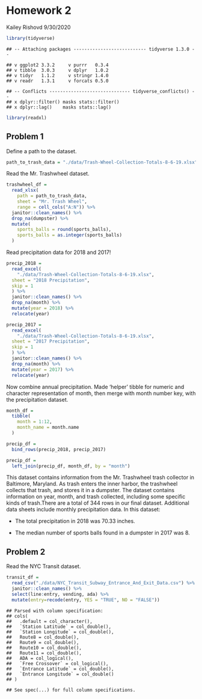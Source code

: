 Homework 2
================
Kailey Rishovd
9/30/2020

``` r
library(tidyverse)
```

    ## -- Attaching packages --------------------------- tidyverse 1.3.0 --

    ## v ggplot2 3.3.2     v purrr   0.3.4
    ## v tibble  3.0.3     v dplyr   1.0.2
    ## v tidyr   1.1.2     v stringr 1.4.0
    ## v readr   1.3.1     v forcats 0.5.0

    ## -- Conflicts ------------------------------ tidyverse_conflicts() --
    ## x dplyr::filter() masks stats::filter()
    ## x dplyr::lag()    masks stats::lag()

``` r
library(readxl)
```

## Problem 1

Define a path to the dataset.

``` r
path_to_trash_data = "./data/Trash-Wheel-Collection-Totals-8-6-19.xlsx"
```

Read the Mr. Trashwheel dataset.

``` r
trashwheel_df = 
  read_xlsx(
    path = path_to_trash_data,
    sheet = "Mr. Trash Wheel",
    range = cell_cols("A:N")) %>% 
  janitor::clean_names() %>% 
  drop_na(dumpster) %>% 
  mutate(
    sports_balls = round(sports_balls), 
    sports_balls = as.integer(sports_balls)
  )
```

Read precipitation data for 2018 and 2017\!

``` r
precip_2018 = 
  read_excel(
    "./data/Trash-Wheel-Collection-Totals-8-6-19.xlsx",
  sheet = "2018 Precipitation",
  skip = 1 
  ) %>% 
  janitor::clean_names() %>% 
  drop_na(month) %>% 
  mutate(year = 2018) %>% 
  relocate(year)

precip_2017 = 
  read_excel(
    "./data/Trash-Wheel-Collection-Totals-8-6-19.xlsx",
  sheet = "2017 Precipitation",
  skip = 1 
  ) %>% 
  janitor::clean_names() %>% 
  drop_na(month) %>% 
  mutate(year = 2017) %>% 
  relocate(year)
```

Now combine annual precipitation. Made ‘helper’ tibble for numeric and
character representation of month, then merge with month number key,
with the precipitation dataset.

``` r
month_df = 
  tibble(
    month = 1:12, 
    month_name = month.name
  )

precip_df = 
  bind_rows(precip_2018, precip_2017)

precip_df = 
  left_join(precip_df, month_df, by = "month") 
```

This dataset contains information from the Mr. Trashwheel trash
collector in Baltimore, Maryland. As trash enters the inner harbor, the
trashwheel collects that trash, and stores it in a dumpster. The dataset
contains information on year, month, and trash collected, including some
specific kinds of trash.There are a total of 344 rows in our final
dataset. Additional data sheets include monthly precipitation data. In
this dataset:

  - The total precipitation in 2018 was 70.33 inches.

  - The median number of sports balls found in a dumpster in 2017 was 8.

## Problem 2

Read the NYC Transit dataset.

``` r
transit_df = 
  read_csv("./data/NYC_Transit_Subway_Entrance_And_Exit_Data.csv") %>% 
  janitor::clean_names() %>% 
  select(line:entry, vending, ada) %>% 
  mutate(entry=recode(entry, YES = "TRUE", NO = "FALSE"))
```

    ## Parsed with column specification:
    ## cols(
    ##   .default = col_character(),
    ##   `Station Latitude` = col_double(),
    ##   `Station Longitude` = col_double(),
    ##   Route8 = col_double(),
    ##   Route9 = col_double(),
    ##   Route10 = col_double(),
    ##   Route11 = col_double(),
    ##   ADA = col_logical(),
    ##   `Free Crossover` = col_logical(),
    ##   `Entrance Latitude` = col_double(),
    ##   `Entrance Longitude` = col_double()
    ## )

    ## See spec(...) for full column specifications.
